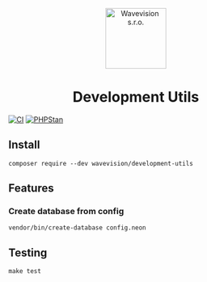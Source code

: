 <p align="center"><a href="https://github.com/wavevision"><img alt="Wavevision s.r.o." src="https://wavevision.com/images/wavevision-logo.png" width="120" /></a></p>
<h1 align="center">Development Utils</h1>

[![CI](https://github.com/wavevision/development-utils/workflows/CI/badge.svg)](https://github.com/wavevision/development-utils/actions/workflows/ci.yml)
[![PHPStan](https://img.shields.io/badge/style-level%20max-brightgreen.svg?label=phpstan)](https://github.com/phpstan/phpstan)

## Install

```
composer require --dev wavevision/development-utils
```

## Features

### Create database from config

```
vendor/bin/create-database config.neon
```

## Testing

```
make test
```
